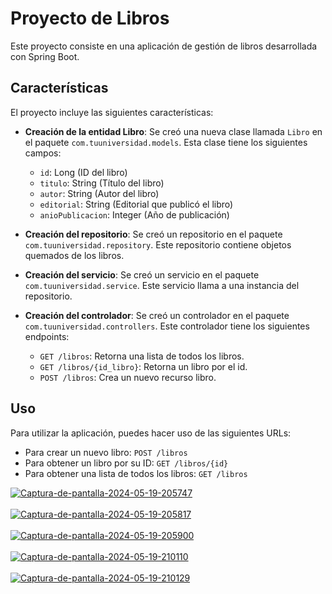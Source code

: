 # Proyecto de Libros

Este proyecto consiste en una aplicación de gestión de libros desarrollada con Spring Boot.

## Características

El proyecto incluye las siguientes características:

- **Creación de la entidad Libro**: Se creó una nueva clase llamada `Libro` en el paquete `com.tuuniversidad.models`. Esta clase tiene los siguientes campos:
  - `id`: Long (ID del libro)
  - `titulo`: String (Título del libro)
  - `autor`: String (Autor del libro)
  - `editorial`: String (Editorial que publicó el libro)
  - `anioPublicacion`: Integer (Año de publicación)

- **Creación del repositorio**: Se creó un repositorio en el paquete `com.tuuniversidad.repository`. Este repositorio contiene objetos quemados de los libros.

- **Creación del servicio**: Se creó un servicio en el paquete `com.tuuniversidad.service`. Este servicio llama a una instancia del repositorio.

- **Creación del controlador**: Se creó un controlador en el paquete `com.tuuniversidad.controllers`. Este controlador tiene los siguientes endpoints:
  - `GET /libros`: Retorna una lista de todos los libros.
  - `GET /libros/{id_libro}`: Retorna un libro por el id.
  - `POST /libros`: Crea un nuevo recurso libro.

## Uso

Para utilizar la aplicación, puedes hacer uso de las siguientes URLs:

- Para crear un nuevo libro: `POST /libros`
- Para obtener un libro por su ID: `GET /libros/{id}`
- Para obtener una lista de todos los libros: `GET /libros`


<a href="https://postimg.cc/8sNdLtWv" target="_blank"><img src="https://i.postimg.cc/pVn0bSLs/Captura-de-pantalla-2024-05-19-205747.png" alt="Captura-de-pantalla-2024-05-19-205747"/></a><br/><br/>
<a href="https://postimg.cc/KRYnHj0v" target="_blank"><img src="https://i.postimg.cc/vHr3D699/Captura-de-pantalla-2024-05-19-205817.png" alt="Captura-de-pantalla-2024-05-19-205817"/></a><br/><br/>
<a href="https://postimg.cc/mhjYjCN5" target="_blank"><img src="https://i.postimg.cc/Fs5T9xfN/Captura-de-pantalla-2024-05-19-205900.png" alt="Captura-de-pantalla-2024-05-19-205900"/></a><br/><br/>
<a href="https://postimg.cc/9rNG52kP" target="_blank"><img src="https://i.postimg.cc/htKMmPbY/Captura-de-pantalla-2024-05-19-210110.png" alt="Captura-de-pantalla-2024-05-19-210110"/></a><br/><br/>
<a href="https://postimg.cc/4Y7pXMCD" target="_blank"><img src="https://i.postimg.cc/Vk4gWQKk/Captura-de-pantalla-2024-05-19-210129.png" alt="Captura-de-pantalla-2024-05-19-210129"/></a><br/><br/>
